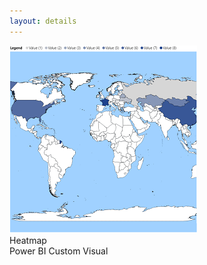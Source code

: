 ```yaml
---
layout: details
---
```

<div class="details__card">
  <div class="details__card-image">
    <img src="../../assets/images/heatmap-icon.png">
  </div>
  <div class="details__card-text">
    <div class="details__card-title">
      Heatmap
    </div>
    <div class="details__card-description">
      Power BI Custom Visual
    </div>
  </div>
</div>
